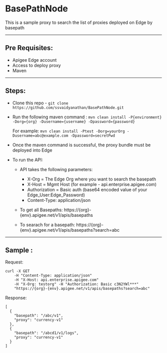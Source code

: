# BasePathNode
This is a sample proxy to search the list of proxies deployed on Edge by basepath

----------------
Pre Requisites:
----------------
* Apigee Edge account
* Access to deploy proxy
* Maven

----------------
Steps:
----------------

* Clone this repo - `git clone https://github.com/ssvaidyanathan/BasePathNode.git`
* Run the following maven command :
	`mvn clean install -P{environment} -Dorg={org} -Dusername={username} -Dpassword={password}`

	For example:
		`mvn clean install -Ptest -Dorg=yourOrg -Dusername=abc@example.com -Dpassword=secretPwd`

* Once the maven command is successful, the proxy bundle must be deployed into Edge
* To run the API:
	* API takes the following parameters:
		* X-Org = The Edge Org where you want to search the basepath
		* X-Host = Mgmt Host (for example - api.enterprise.apigee.com)
		* Authorization = Basic auth (base64 encoded value of your Edge_User:Edge_Password)
		* Content-Type: application/json

	* To get all Basepaths:
		https://{org}-{env}.apigee.net/v1/apis/basepaths

	* To searach for a basepath:
		https://{org}-{env}.apigee.net/v1/apis/basepaths?search=abc

----------------
Sample :
----------------

Request:

```
curl -X GET 
	-H "Content-Type: application/json" 
	-H "X-Host: api.enterprise.apigee.com" 
	-H "X-Org: testorg" -H "Authorization: Basic c3N2YWl***"  
	"https://{org}-{env}.apigee.net/v1/apis/basepaths?search=abc"
```

Response:

```
[
  {
    "basepath": "/abc/v1",
    "proxy": "currency-v1"
  },
  {
    "basepath": "/abcd1/v1/logs",
    "proxy": "currency-v1"
  }
]

```
